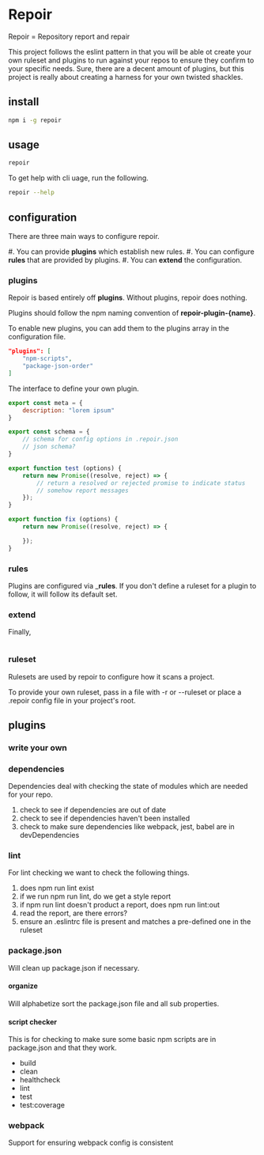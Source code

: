 
# Repoir

Repoir = Repository report and repair 

This project follows the eslint pattern in that you will be able ot create your own ruleset and plugins to run against your repos to ensure they confirm to your specific needs. Sure, there are a decent amount of plugins, but this project is really about creating a harness for your own twisted shackles. 

## install

```bash
npm i -g repoir
```

## usage

```bash
repoir
```

To get help with cli uage, run the following.

```bash
repoir --help
```

## configuration 

There are three main ways to configure repoir. 

#. You can provide __plugins__ which establish new rules.
#. You can configure __rules__ that are provided by plugins. 
#. You can __extend__ the configuration.

### plugins

Repoir is based entirely off __plugins__. Without plugins, repoir does nothing.

Plugins should follow the npm naming convention of __repoir-plugin-{name}__.

To enable new plugins, you can add them to the plugins array in the configuration file. 

```json 
"plugins": [
	"npm-scripts",
	"package-json-order"	
]
```

The interface to define your own plugin. 

```javascript
export const meta = {
    description: "lorem ipsum"
}

export const schema = {
    // schema for config options in .repoir.json
    // json schema?
}

export function test (options) {
    return new Promise((resolve, reject) => {
        // return a resolved or rejected promise to indicate status
        // somehow report messages
    });
}

export function fix (options) {
    return new Promise((resolve, reject) => {

    });
}
```

### rules

Plugins are configured via ___rules__. If you don't define a ruleset for a plugin to follow, it will follow its default set. 

### extend

Finally, 

```

```

### ruleset

Rulesets are used by repoir to configure how it scans a project. 

To provide your own ruleset, pass in a file with -r or --ruleset or place a .repoir config file in your project's root. 


## plugins

### write your own


### dependencies

Dependencies deal with checking the state of modules which are needed for your repo. 

1. check to see if dependencies are out of date
2. check to see if dependencies haven't been installed
3. check to make sure dependencies like webpack, jest, babel are in devDependencies


### lint

For lint checking we want to check the following things. 

1. does npm run lint exist
2. if we run npm run lint, do we get a style report
3. if npm run lint doesn't product a report, does npm run lint:out
4. read the report, are there errors? 
5. ensure an .eslintrc file is present and matches a pre-defined one in the ruleset

### package.json

Will clean up package.json if necessary. 

#### organize

Will alphabetize sort the package.json file and all sub properties. 

#### script checker

This is for checking to make sure some basic npm scripts are in package.json and that they work. 

* build 
* clean
* healthcheck
* lint
* test
* test:coverage


### webpack 

Support for ensuring webpack config is consistent
